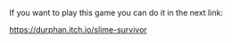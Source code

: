 If you want to play this game you can do it in the next link:

https://durphan.itch.io/slime-survivor
